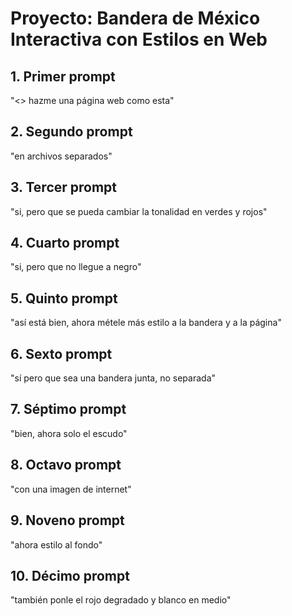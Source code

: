 # Proyecto: Bandera de México Interactiva con Estilos en Web

## 1. Primer prompt
"<<ImageDisplayed>> hazme una página web como esta"

## 2. Segundo prompt
"en archivos separados"

## 3. Tercer prompt
"si, pero que se pueda cambiar la tonalidad en verdes y rojos"

## 4. Cuarto prompt
"si, pero que no llegue a negro"

## 5. Quinto prompt
"así está bien, ahora métele más estilo a la bandera y a la página"

## 6. Sexto prompt
"sí pero que sea una bandera junta, no separada"

## 7. Séptimo prompt
"bien, ahora solo el escudo"

## 8. Octavo prompt
"con una imagen de internet"

## 9. Noveno prompt
"ahora estilo al fondo"

## 10. Décimo prompt
"también ponle el rojo degradado y blanco en medio"
